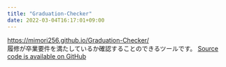 ```yaml
---
title: "Graduation-Checker"
date: 2022-03-04T16:17:01+09:00
---
```


https://mimori256.github.io/Graduation-Checker/  
履修が卒業要件を満たしているか確認することのできるツールです。
[Source code is available on GitHub](https://github.com/Mimori256/Graduation-Checker)

